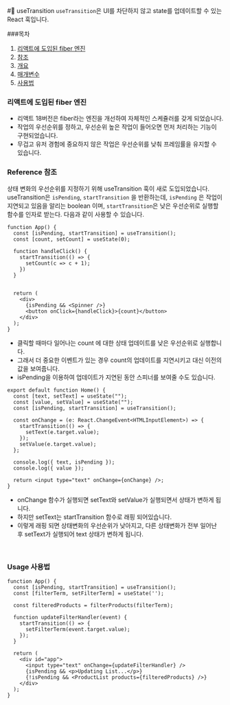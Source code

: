 #📌 useTransition
`useTransition`은 UI를 차단하지 않고 state를 업데이트할 수 있는 React 훅입니다.

###목차

1. [리액트에 도입된 fiber 엔진](#리액트에-도입된-fiber-엔진)
2. [참조](#reference-참조)
3. [개요](#개요)
4. [매개변수](#매개변수)
5. [사용법](#사용법)

### 리액트에 도입된 fiber 엔진

- 리액트 18버전은 fiber라는 엔진을 개선하여 자체적인 스케쥴러를 갖게 되었습니다.
- 작업의 우선순위를 정하고, 우선순위 높은 작업이 들어오면 먼저 처리하는 기능이 구현되었습니다.
- 무겁고 유저 경험에 중요하지 않은 작업은 우선순위를 낮춰 프레임률을 유지할 수 있습니다.
  <br>

### Reference 참조

상태 변화의 우선순위를 지정하기 위해 useTransition 훅이 새로 도입되었습니다. useTransition은 `isPending`, `startTransition` 을 반환하는데, `isPending` 은 작업이 지연되고 있음을 알리는 boolean 이며, `startTransition`은 낮은 우선순위로 실행할 함수를 인자로 받는다. 다음과 같이 사용할 수 있습니다.

```JSX
function App() {
  const [isPending, startTransition] = useTransition();
  const [count, setCount] = useState(0);

  function handleClick() {
    startTransition(() => {
      setCount(c => c + 1);
    })
  }


  return (
    <div>
      {isPending && <Spinner />}
      <button onClick={handleClick}>{count}</button>
    </div>
  );
}
```

- 클릭할 때마다 일어나는 count 에 대한 상태 업데이트를 낮은 우선순위로 실행합니다.
- 그래서 더 중요한 이벤트가 있는 경우 count의 업데이트를 지연시키고 대신 이전의 값을 보여줍니다.
- isPending을 이용하여 업데이트가 지연된 동안 스피너를 보여줄 수도 있습니다.

```TSX
export default function Home() {
  const [text, setText] = useState("");
  const [value, setValue] = useState("");
  const [isPending, startTransition] = useTransition();

  const onChange = (e: React.ChangeEvent<HTMLInputElement>) => {
    startTransition(() => {
      setText(e.target.value);
    });
    setValue(e.target.value);
  };

  console.log({ text, isPending });
  console.log({ value });

  return <input type="text" onChange={onChange} />;
}
```

- onChange 함수가 실행되면 setText와 setValue가 실행되면서 상태가 변하게 됩니다.
- 하지만 setText는 startTransition 함수로 래핑 되어있습니다.
- 이렇게 래핑 되면 상태변화의 우선순위가 낮아지고, 다른 상태변화가 전부 일어난 후 setText가 실행되어 text 상태가 변하게 됩니다.

<br>

### Usage 사용법

```JSX
function App() {
  const [isPending, startTransition] = useTransition();
  const [filterTerm, setFilterTerm] = useState('');

  const filteredProducts = filterProducts(filterTerm);

  function updateFilterHandler(event) {
    startTransition(() => {
      setFilterTerm(event.target.value);
    });
  }

  return (
    <div id="app">
      <input type="text" onChange={updateFilterHandler} />
      {isPending && <p>Updating List...</p>}
      {!isPending && <ProductList products={filteredProducts} />}
    </div>
  );
}
```
